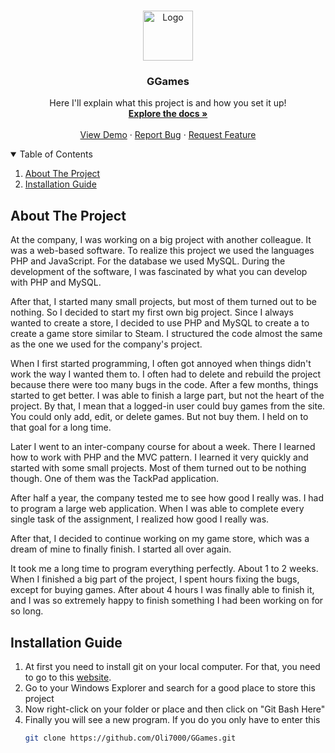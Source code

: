 <!-- PROJECT LOGO -->
<br />
<p align="center">
  <a href="https://github.com/olivierluethy/GGames.git">
    <img src="assets/icon.ico" alt="Logo" width="80" height="80">
  </a>

  <h3 align="center">GGames</h3>

  <p align="center">
    Here I'll explain what this project is and how you set it up!
    <br />
    <a href="https://github.com/olivierluethy/GGames/blob/main/README.md"><strong>Explore the docs »</strong></a>
    <br />
    <br />
    <a href="https://github.com/olivierluethy/GGames.git">View Demo</a>
    ·
    <a href="https://github.com/olivierluethy/GGames.git/issues">Report Bug</a>
    ·
    <a href="https://github.com/olivierluethy/GGames.git/issues">Request Feature</a>
  </p>
</p>

<!-- TABLE OF CONTENTS -->
<details open="open">
  <summary>Table of Contents</summary>
  <ol>
    <li>
      <a href="#about-the-project">About The Project</a>
    </li>
    <li>
      <a href="#installation-guide">Installation Guide</a>
    </li>
  </ol>
</details>

<!-- ABOUT THE PROJECT -->
## About The Project
At the company, I was working on a big project with another colleague. It was a web-based software. To realize this project we used the languages PHP and JavaScript. For the database we used MySQL. 
During the development of the software, I was fascinated by what you can develop with PHP and MySQL. 

After that, I started many small projects, but most of them turned out to be nothing. So I decided to start my first own big project. Since I always wanted to create a store, I decided to use PHP and MySQL to create a
to create a game store similar to Steam. I structured the code almost the same as the one we used for the company's project.

When I first started programming, I often got annoyed when things didn't work the way I wanted them to. I often had to delete and rebuild the project because there were too many bugs in the code. After a few months, things started to get better. I was able to finish a large part, but not the heart of the project. By that, I mean that a logged-in user could buy games from the site. You could only add, edit, or delete games. But not buy them. I held on to that goal for a long time.

Later I went to an inter-company course for about a week. There I learned how to work with PHP and the MVC pattern. I learned it very quickly and started with some small projects. Most of them turned out to be nothing though. One of them was the TackPad application.

After half a year, the company tested me to see how good I really was. I had to program a large web application. When I was able to complete every single task of the assignment, I realized how good I really was.

After that, I decided to continue working on my game store, which was a dream of mine to finally finish. I started all over again. 

It took me a long time to program everything perfectly. About 1 to 2 weeks. When I finished a big part of the project, I spent hours fixing the bugs, except for buying games. After about 4 hours I was finally able to finish it, and I was so extremely happy to finish something I had been working on for so long.

<!-- INSTALLATION -->
## Installation Guide

1. At first you need to install git on your local computer. For that, you need to go to this [website](https://git-scm.com/downloads).
2. Go to your Windows Explorer and search for a good place to store this project
3. Now right-click on your folder or place and then click on "Git Bash Here"
4. Finally you will see a new program. If you do you only have to enter this<br>
   ```sh
   git clone https://github.com/Oli7000/GGames.git
   ```
